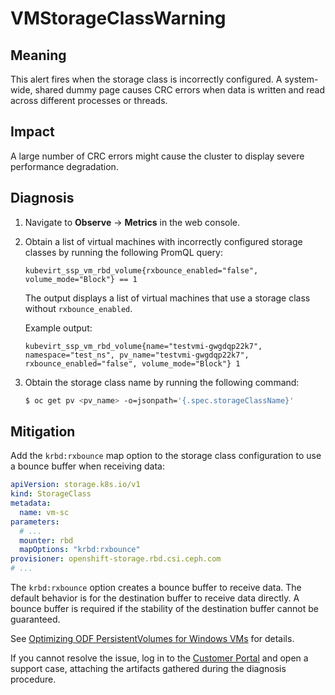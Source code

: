 # VMStorageClassWarning

## Meaning

This alert fires when the storage class is incorrectly configured.
A system-wide, shared dummy page causes CRC errors when data is
written and read across different processes or threads.

## Impact

A large number of CRC errors might cause the cluster to display
severe performance degradation.

## Diagnosis

1. Navigate to **Observe** -> **Metrics** in the web console.

2. Obtain a list of virtual machines with incorrectly configured storage classes
   by running the following PromQL query:
   ```text
   kubevirt_ssp_vm_rbd_volume{rxbounce_enabled="false", volume_mode="Block"} == 1
   ```

   The output displays a list of virtual machines that use a storage
   class without `rxbounce_enabled`.

   Example output:
   ```text
   kubevirt_ssp_vm_rbd_volume{name="testvmi-gwgdqp22k7", namespace="test_ns", pv_name="testvmi-gwgdqp22k7", rxbounce_enabled="false", volume_mode="Block"} 1
   ```

3. Obtain the storage class name by running the following command:

   ```bash
   $ oc get pv <pv_name> -o=jsonpath='{.spec.storageClassName}'
   ```

## Mitigation

Add the `krbd:rxbounce` map option to the storage class configuration to use
a bounce buffer when receiving data:

```yaml
apiVersion: storage.k8s.io/v1
kind: StorageClass
metadata:
  name: vm-sc
parameters:
  # ...
  mounter: rbd
  mapOptions: "krbd:rxbounce"
provisioner: openshift-storage.rbd.csi.ceph.com
# ...
```

The `krbd:rxbounce` option creates a bounce buffer to receive data. The default
behavior is for the destination buffer to receive data directly. A bounce buffer
is required if the stability of the destination buffer cannot be guaranteed.

See [Optimizing ODF PersistentVolumes for Windows VMs](https://access.redhat.com/articles/6978371)
for details.

If you cannot resolve the issue, log in to the
[Customer Portal](https://access.redhat.com) and open a support case,
attaching the artifacts gathered during the diagnosis procedure.

